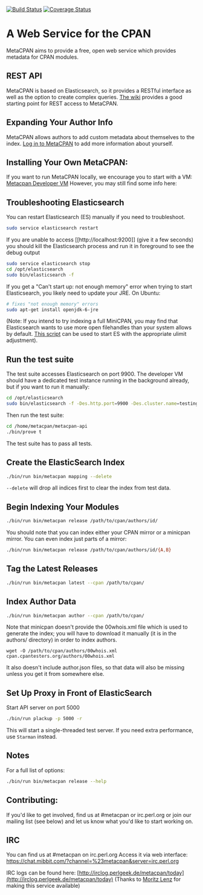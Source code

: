 [![Build Status](https://travis-ci.org/metacpan/metacpan-api.svg?branch=master)](https://travis-ci.org/metacpan/metacpan-api)
[![Coverage Status](https://coveralls.io/repos/metacpan/metacpan-api/badge.svg)](https://coveralls.io/r/metacpan/metacpan-api)

A Web Service for the CPAN
==========================

MetaCPAN aims to provide a free, open web service which provides metadata for
CPAN modules.

REST API
--------

MetaCPAN is based on Elasticsearch, so it provides a RESTful interface as well
as the option to create complex queries. [The
wiki](https://github.com/metacpan/metacpan-api/wiki/API-docs) provides a good
starting point for REST access to MetaCPAN.

Expanding Your Author Info
--------------------------

MetaCPAN allows authors to add custom metadata about themselves to the index.
[Log in to MetaCPAN](https://metacpan.org/account/profile) to add more
information about yourself.

Installing Your Own MetaCPAN:
---------------------------------------

If you want to run MetaCPAN locally, we encourage you to start with a VM: [Metacpan Developer VM](https://github.com/metacpan/metacpan-developer)
However, you may still find some info here:

## Troubleshooting Elasticsearch

You can restart Elasticsearch (ES) manually if you need to troubleshoot.
```sh
sudo service elasticsearch restart
```
If you are unable to access [[http://localhost:9200]] (give it a few seconds) you should kill the Elasticsearch process and run it in foreground to see the debug output
```sh
sudo service elasticsearch stop
cd /opt/elasticsearch
sudo bin/elasticsearch -f
```
If you get a "Can't start up: not enough memory" error when trying to start Elasticsearch, you likely need to update your JRE.  On Ubuntu:
```sh
# fixes "not enough memory" errors
sudo apt-get install openjdk-6-jre
```
(Note: If you intend to try indexing a full MiniCPAN, you may find that Elasticsearch wants to use more open filehandles than your system allows by default. [This script](https://gist.github.com/3230962) can be used to start ES with the appropriate ulimit adjustment).

## Run the test suite

The test suite accesses Elasticsearch on port 9900.
The developer VM should have a dedicated test instance running in the background already,
but if you want to run it manually:
```sh
cd /opt/elasticsearch
sudo bin/elasticsearch -f -Des.http.port=9900 -Des.cluster.name=testing
```
Then run the test suite:
```sh
cd /home/metacpan/metacpan-api
./bin/prove t
```
The test suite has to pass all tests.

## Create the ElasticSearch Index

```sh
./bin/run bin/metacpan mapping --delete
```

`--delete` will drop all indices first to clear the index from test data.

## Begin Indexing Your Modules

```sh
./bin/run bin/metacpan release /path/to/cpan/authors/id/
```
You should note that you can index either your CPAN mirror or a minicpan mirror.  You can even index just parts of a mirror:
```sh
./bin/run bin/metacpan release /path/to/cpan/authors/id/{A,B}
```

## Tag the Latest Releases

```sh
./bin/run bin/metacpan latest --cpan /path/to/cpan/
```

## Index Author Data

```sh
./bin/run bin/metacpan author --cpan /path/to/cpan/
```
Note that minicpan doesn't provide the 00whois.xml file which is used to generate the index; you will have to download it manually (it is in the authors/ directory) in order to index authors.

    wget -O /path/to/cpan/authors/00whois.xml cpan.cpantesters.org/authors/00whois.xml

It also doesn't include author.json files, so that data will also be missing unless you get it from somewhere else.

## Set Up Proxy in Front of ElasticSearch

Start API server on port 5000
```sh
./bin/run plackup -p 5000 -r
```
This will start a single-threaded test server. If you need extra performance, use `Starman` instead.

## Notes

For a full list of options:
```sh
./bin/run bin/metacpan release --help
```

Contributing:
-------------

If you'd like to get involved, find us at #metacpan or irc.perl.org or join
our mailing list (see below) and let us know what you'd like to start working
on.

IRC
---

You can find us at #metacpan on irc.perl.org
Access it via web interface: https://chat.mibbit.com/?channel=%23metacpan&server=irc.perl.org

IRC logs can be found here:
[http://irclog.perlgeek.de/metacpan/today](http://irclog.perlgeek.de/metacpan/today)
(Thanks to [Moritz Lenz](http://moritz.faui2k3.org/) for making this service
available)
